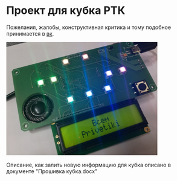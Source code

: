 ﻿# Проект для кубка РТК
Пожелания, жалобы, конструктивная критика и тому подобное принимается в [вк](https://vk.com/al_kom_ru).

![Фото9](https://github.com/KomarovAlexandr/Photo_repository/blob/master/CupRTC/9.png?raw=true)

Описание, как залить новую информацию для кубка описано в документе "Прошивка кубка.docx"  
  
